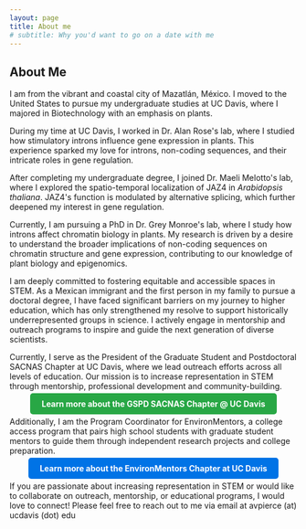 ```yaml
---
layout: page
title: About me
# subtitle: Why you'd want to go on a date with me
---
```


## About Me
I am from the vibrant and coastal city of Mazatlán, México. I moved to the United States to pursue my undergraduate studies at UC Davis, where I majored in Biotechnology with an emphasis on plants. 

During my time at UC Davis, I worked in Dr. Alan Rose's lab, where I studied how stimulatory introns influence gene expression in plants. This experience sparked my love for introns, non-coding sequences, and their intricate roles in gene regulation. 

After completing my undergraduate degree, I joined Dr. Maeli Melotto's lab, where I explored the spatio-temporal localization of JAZ4 in *Arabidopsis thaliana*. JAZ4's function is modulated by alternative splicing, which further deepened my interest in gene regulation.

Currently, I am pursuing a PhD in Dr. Grey Monroe's lab, where I study how introns affect chromatin biology in plants. My research is driven by a desire to understand the broader implications of non-coding sequences on chromatin structure and gene expression, contributing to our knowledge of plant biology and epigenomics.

I am deeply committed to fostering equitable and accessible spaces in STEM. As a Mexican immigrant and the first person in my family to pursue a doctoral degree, I have faced significant barriers on my journey to higher education, which has only strengthened my resolve to support historically underrepresented groups in science. I actively engage in mentorship and outreach programs to inspire and guide the next generation of diverse scientists.

Currently, I serve as the President of the Graduate Student and Postdoctoral SACNAS Chapter at UC Davis, where we lead outreach efforts across all levels of education. Our mission is to increase representation in STEM through mentorship, professional development and community-building.

<div align="center">
    <a href="https://gspdsacnasatucd.weebly.com/" style="background-color: #28a745; color: white; padding: 10px 20px; text-decoration: none; border-radius: 5px; font-weight: bold;">Learn more about the GSPD SACNAS Chapter @ UC Davis</a>
</div>  

Additionally, I am the Program Coordinator for EnvironMentors, a college access program that pairs high school students with graduate student mentors to guide them through independent research projects and college preparation.

<div align="center">
    <a href="https://environmentors.sf.ucdavis.edu/" style="background-color: #0073e6; color: white; padding: 10px 20px; text-decoration: none; border-radius: 5px; font-weight: bold;">Learn more about the EnvironMentors Chapter at UC Davis</a>
</div>  

If you are passionate about increasing representation in STEM or would like to collaborate on outreach, mentorship, or educational programs, I would love to connect! Please feel free to reach out to me via email at avpierce (at) ucdavis (dot) edu
